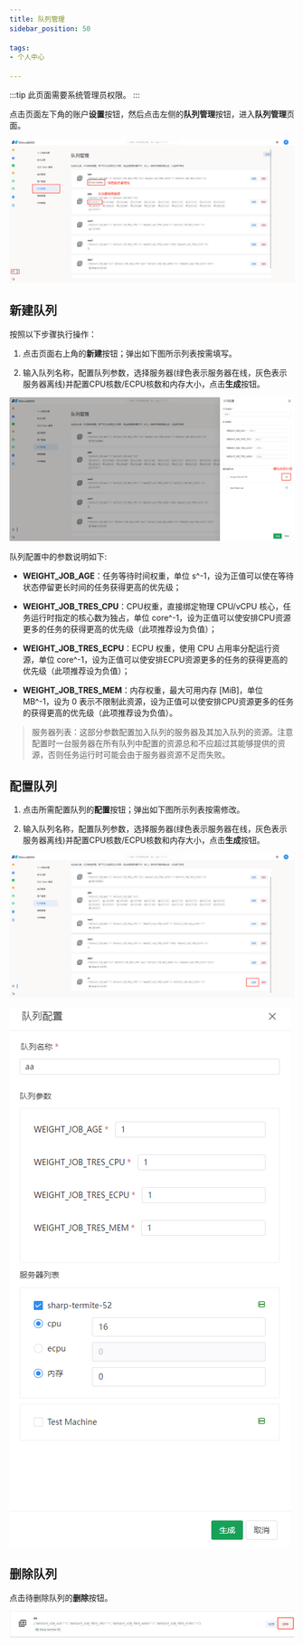 ```yaml
---
title: 队列管理
sidebar_position: 50

tags: 
- 个人中心

---
```


:::tip
此页面需要系统管理员权限。
:::

点击页面左下角的账户**设置**按钮，然后点击左侧的**队列管理**按钮，进入**队列管理**页面。

![队列管理](./队列管理.png "队列管理")

## 新建队列

按照以下步骤执行操作：

1. 点击页面右上角的**新建**按钮；弹出如下图所示列表按需填写。
   
2. 输入队列名称，配置队列参数，选择服务器(绿色表示服务器在线，灰色表示服务器离线)并配置CPU核数/ECPU核数和内存大小，点击**生成**按钮。

![新建队列](./新建队列.png "新建队列")

队列配置中的参数说明如下:

+ **WEIGHT_JOB_AGE**：任务等待时间权重，单位 s^-1，设为正值可以使在等待状态停留更长时间的任务获得更高的优先级；

+ **WEIGHT_JOB_TRES_CPU**：CPU权重，直接绑定物理 CPU/vCPU 核心，任务运行时指定的核心数为独占，单位 core^-1，设为正值可以使安排CPU资源更多的任务的获得更高的优先级（此项推荐设为负值）；

+ **WEIGHT_JOB_TRES_ECPU**：ECPU 权重，使用 CPU 占用率分配运行资源，单位 core^-1，设为正值可以使安排ECPU资源更多的任务的获得更高的优先级（此项推荐设为负值）；

+ **WEIGHT_JOB_TRES_MEM**：内存权重，最大可用内存 [MiB]，单位 MB^-1，设为 0 表示不限制此资源，设为正值可以使安排CPU资源更多的任务的获得更高的优先级（此项推荐设为负值）。

> 服务器列表：这部分参数配置加入队列的服务器及其加入队列的资源。注意配置时一台服务器在所有队列中配置的资源总和不应超过其能够提供的资源，否则任务运行时可能会由于服务器资源不足而失败。

## 配置队列

1. 点击所需配置队列的**配置**按钮；弹出如下图所示列表按需修改。
   
2. 输入队列名称，配置队列参数，选择服务器(绿色表示服务器在线，灰色表示服务器离线)并配置CPU核数/ECPU核数和内存大小，点击**生成**按钮。

![配置队列](./配置队列.png "配置队列")

![更新队列](./更新队列.png "更新队列")

## 删除队列

点击待删除队列的**删除**按钮。

![删除队列](./删除队列.png "删除队列")